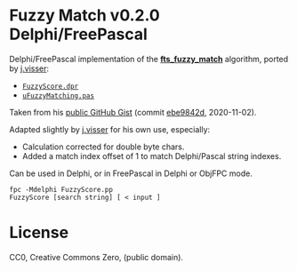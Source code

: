 # Fuzzy Match v0.2.0 Delphi/FreePascal

Delphi/FreePascal implementation of the __[fts_fuzzy_match]__ algorithm, ported by [j.visser]:

- [`FuzzyScore.dpr`](./FuzzyScore.dpr)
- [`uFuzzyMatching.pas`](./uFuzzyMatching.pas)


Taken from his [public GitHub Gist]  (commit [ebe9842d], 2020-11-02).

Adapted slightly by [j.visser] for his own use, especially:

- Calculation corrected for double byte chars.
- Added a match index offset of 1 to match Delphi/Pascal string indexes.

Can be used in Delphi, or in FreePascal in Delphi or ObjFPC mode.

```
fpc -Mdelphi FuzzyScore.pp
FuzzyScore [search string] [ < input ]
```


# License

CC0, Creative Commons Zero, (public domain).

<!-----------------------------------------------------------------------------
                               REFERENCE LINKS
------------------------------------------------------------------------------>

<!-- upstream -->

[fts_fuzzy_match]: https://github.com/forrestthewoods/lib_fts

[public GitHub Gist]: https://gist.github.com/GolezTrol/ebe9842df38b8b641c2a044d8b6dbd1e "View original Gist"

[ebe9842d]: https://gist.github.com/GolezTrol/ebe9842df38b8b641c2a044d8b6dbd1e/

<!-- people -->

[j.visser]: https://github.com/GolezTrol "View j.visser's GitHub profile"

<!-- EOF -->
